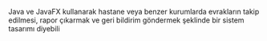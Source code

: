 Java ve JavaFX kullanarak  hastane veya benzer kurumlarda evrakların takip edilmesi, rapor çıkarmak ve geri bildirim göndermek şeklinde bir sistem tasarımı diyebili
